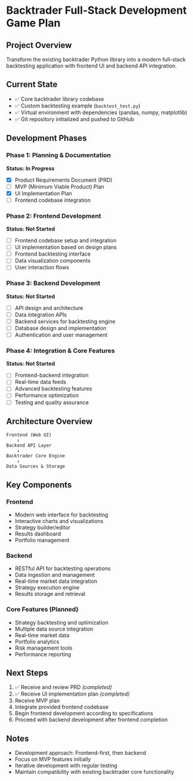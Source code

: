 # Backtrader Full-Stack Development Game Plan

## Project Overview
Transform the existing backtrader Python library into a modern full-stack backtesting application with frontend UI and backend API integration.

## Current State
- ✅ Core backtrader library codebase
- ✅ Custom backtesting example (`backtest_test.py`)
- ✅ Virtual environment with dependencies (pandas, numpy, matplotlib)
- ✅ Git repository initialized and pushed to GitHub

## Development Phases

### Phase 1: Planning & Documentation
**Status: In Progress**
- [x] Product Requirements Document (PRD)
- [ ] MVP (Minimum Viable Product) Plan
- [x] UI Implementation Plan
- [ ] Frontend codebase integration

### Phase 2: Frontend Development
**Status: Not Started**
- [ ] Frontend codebase setup and integration
- [ ] UI implementation based on design plans
- [ ] Frontend backtesting interface
- [ ] Data visualization components
- [ ] User interaction flows

### Phase 3: Backend Development  
**Status: Not Started**
- [ ] API design and architecture
- [ ] Data integration APIs
- [ ] Backend services for backtesting engine
- [ ] Database design and implementation
- [ ] Authentication and user management

### Phase 4: Integration & Core Features
**Status: Not Started**
- [ ] Frontend-backend integration
- [ ] Real-time data feeds
- [ ] Advanced backtesting features
- [ ] Performance optimization
- [ ] Testing and quality assurance

## Architecture Overview

```
Frontend (Web UI)
    ↓
Backend API Layer
    ↓
Backtrader Core Engine
    ↓
Data Sources & Storage
```

## Key Components

### Frontend
- Modern web interface for backtesting
- Interactive charts and visualizations
- Strategy builder/editor
- Results dashboard
- Portfolio management

### Backend
- RESTful API for backtesting operations
- Data ingestion and management
- Real-time market data integration
- Strategy execution engine
- Results storage and retrieval

### Core Features (Planned)
- Strategy backtesting and optimization
- Multiple data source integration
- Real-time market data
- Portfolio analytics
- Risk management tools
- Performance reporting

## Next Steps
1. ✅ Receive and review PRD *(completed)*
2. ✅ Receive UI implementation plan *(completed)*
3. Receive MVP plan
4. Integrate provided frontend codebase
5. Begin frontend development according to specifications
6. Proceed with backend development after frontend completion

## Notes
- Development approach: Frontend-first, then backend
- Focus on MVP features initially
- Iterative development with regular testing
- Maintain compatibility with existing backtrader core functionality
